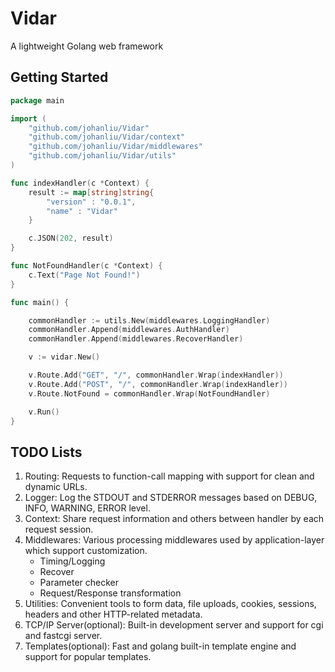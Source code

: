 # Vidar
A lightweight Golang web framework


## Getting Started

~~~ go
package main

import (
    "github.com/johanliu/Vidar"
    "github.com/johanliu/Vidar/context"
    "github.com/johanliu/Vidar/middlewares"
    "github.com/johanliu/Vidar/utils"
)

func indexHandler(c *Context) {
	result := map[string]string{
		"version" : "0.0.1",
		"name" : "Vidar"
	}

	c.JSON(202, result)
}

func NotFoundHandler(c *Context) {
	c.Text("Page Not Found!")
}

func main() {

	commonHandler := utils.New(middlewares.LoggingHandler)
	commonHandler.Append(middlewares.AuthHandler)
	commonHandler.Append(middlewares.RecoverHandler)

	v := vidar.New()

	v.Route.Add("GET", "/", commonHandler.Wrap(indexHandler))
	v.Route.Add("POST", "/", commonHandler.Wrap(indexHandler))
	v.Route.NotFound = commonHandler.Wrap(NotFoundHandler)

	v.Run()
}

~~~


## TODO Lists

1. Routing: Requests to function-call mapping with support for clean and dynamic URLs.
2. Logger: Log the STDOUT and STDERROR messages based on DEBUG, INFO, WARNING, ERROR level.
3. Context: Share request information and others between handler by each request session.
4. Middlewares: Various processing middlewares used by application-layer which support customization.
    - Timing/Logging
    - Recover
    - Parameter checker
    - Request/Response transformation
5. Utilities: Convenient tools to form data, file uploads, cookies, sessions, headers and other HTTP-related metadata.
6. TCP/IP Server(optional): Built-in development server and support for cgi and fastcgi server.
7. Templates(optional): Fast and golang built-in template engine and support for popular templates.

